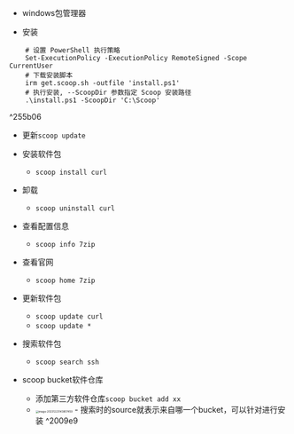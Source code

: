 - windows包管理器

- 安装

```shell
    # 设置 PowerShell 执行策略
    Set-ExecutionPolicy -ExecutionPolicy RemoteSigned -Scope CurrentUser
    # 下载安装脚本
    irm get.scoop.sh -outfile 'install.ps1'
    # 执行安装, --ScoopDir 参数指定 Scoop 安装路径
    .\install.ps1 -ScoopDir 'C:\Scoop'
```

^255b06

- 更新`scoop update`

- 安装软件包

  - `scoop install curl`

- 卸载

  - `scoop uninstall curl`

- 查看配置信息

  - `scoop info 7zip`

- 查看官网

  - `scoop home 7zip`

- 更新软件包

  - `scoop update curl`
  - `scoop update *`

- 搜索软件包

  - `scoop search ssh`

- scoop bucket软件仓库

  - 添加第三方软件仓库`scoop bucket add xx`
  - <img src="https://thdlrt.oss-cn-beijing.aliyuncs.com/image-20231223143807459.png" alt="image-20231223143807459" style="zoom:33%;" />
    - 搜索时的source就表示来自哪一个bucket，可以针对进行安装 ^2009e9

